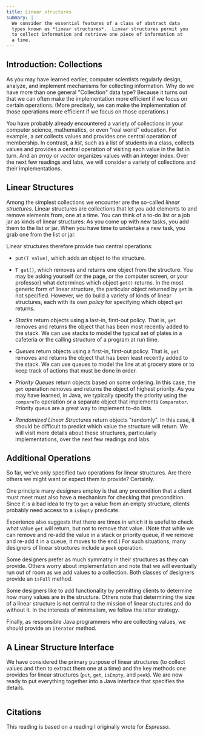 ```yaml
---
title: Linear structures
summary: |
  We consider the essential features of a class of abstract data
  types known as *linear structures*.  Linear structures permit you
  to collect information and retrieve one piece of information at
  a time.
---
```


Introduction: Collections
-------------------------

  As you may have learned earlier, computer scientists regularly design,
  analyze, and implement mechanisms for collecting information.  Why do
  we have more than one general "Collection" data type?
  Because it turns out that we can often make the implementation more
  efficient if we focus on certain operations.  (More precisely, we can
  make the implementation of those operations more efficient if we focus
  on those operations.)

  You have probably already encountered a variety of collections in
  your computer science, mathematics, or even "real world"
  education.  For example, a *set* collects values
  and provides one central operation of membership.  In contrast, a
  *list*, such as a list of students in a class,
  collects values and provides a central operation of visiting each
  value in the list in turn.  And an *array* or
  *vector* organizes values with an integer index.
  Over the next few readings and labs, we will consider a variety of
  collections and their implementations.

Linear Structures
-----------------

  Among the simplest collections we encounter are the so-called *linear
  structures*.  Linear structures are collections that let
  you add elements to and remove elements from, one at a time.  You can
  think of a to-do list or a job jar as kinds of linear structures: As
  you come up with new tasks, you add them to the list or jar.  When you
  have time to undertake a new task, you grab one from the list or jar.

  Linear structures therefore provide two central operations:

* `put(T value)`, which adds an object to the structure.
* `T get()`, which removes and returns one object from
the structure.
  You may be asking yourself (or the page, or the computer screen,
  or your professor) what determines which object `get()`
  returns.  In the most generic form of linear structure, the particular
  object returned by `get` is not specified.  However, we
  do build a variety of kinds of linear structures, each with its own
  *policy* for specifying which object `get`
  returns.

* *Stacks* return objects using a last-in, 
    first-out policy.  That is, `get` removes and 
    returns the object that has been most recently added to the stack.
    We can use stacks to model the typical set of plates in a cafeteria
    or the calling structure of a program at run time.
* *Queues* return objects using a first-in,
    first-out policy.  That is, `get` removes and returns
    the object that has been least recently added to the stack.
    We can use queues to model the line at at grocery store or
    to keep track of actions that must be done in order.
* *Priority Queues* return objects based on
    some ordering.  In this case, the `get` operation
    removes and returns the object of highest priority.  As you may
    have learned, in Java, we typically specify the priority using the
    `compareTo` operation or a separate object that implements
    `Comparator`.  Priority queus are a great way to implement
    to-do lists.
* *Randomized Linear Structures* return objects
    "randomly".  In this case, it should be difficult to
    predict which value the structure will return.
  We will visit more details about these structures, particularly 
  implementations, over the next few readings and labs.

Additional Operations
---------------------

  So far, we've only specified two operations for linear structures.
  Are there others we might want or expect them to provide?  Certainly.

  One principle many designers employ is that any precondition that a client
  must meet must also have a mechanism for checking that precondition.
  Since it is a bad idea to try to `get` a value from an
  empty structure, clients probably need access to a `isEmpty`
  predicate.

  Experience also suggests that there are times in which it is useful
  to check what value `get` will return, but not to remove
  that value.  (Note that while we can remove and re-add the value in a
  stack or priority queue, if we remove and re-add it in a queue, it moves
  to the end.)  For such situations, many designers of linear structures
  include a `peek` operation.

  Some designers prefer as much symmatry in their structures as they
  can provide.  Others worry about implementation and note that we will
  eventually run out of room as we add values to a collection.  Both classes
  of designers provide an `isFull` method.  

  Some designers like to add functionality by permitting clients to
  determine how many values are in the structure.  Others note that
  determining the size of a linear structure is not central to the mission
  of linear stuctures and do without it.  In the interests of 
  minimalism, we follow the latter strategy.

  Finally, as responsible Java programmers who are collecting values,
  we should provide an `iterator` method.

A Linear Structure Interface
----------------------------

  We have considered the primary purpose of linear structures (to collect
  values and then to extract them one at a time) and the key methods one
  provides for linear structures (`put`, `get`,
  `isEmpty`, and `peek`).  We are now ready to
  put everything together into a Java interface that specifies the details.

<pre>
<xi:include href="../git/linear/src/taojava/util/LinearStructure.java" parse="text"  xmlns:xi="http://www.w3.org/2001/XInclude"
/></pre>

Citations
---------

  This reading is based on a reading I originally wrote for
  *Espresso*.  

